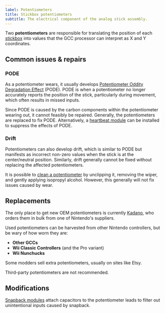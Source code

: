 ```yaml
---
label: Potentiometers
title: Stickbox potentiometers
subtitle: The electrical component of the analog stick assembly.
---
```


Two **potentiometers** are responsible for translating the position of each [stickbox](/compendium/sticks/stickboxes) into values that the GCC processor can interpret as X and Y coordinates.

## Common issues & repairs

### PODE

As a potentiometer wears, it usually develops [Potentiometer Oddity Degradation Effect](/compendium/misc/pode) (PODE). PODE is when a potentiometer no longer accurately reports the position of the stick, particularly during movement, which often results in missed inputs.

Since PODE is caused by the carbon components within the potentiometer wearing out, it cannot feasibly be repaired. Generally, the potentiometers are replaced to fix PODE. Alternatively, a [heartbeat module](/compendium/sticks/mods/heartbeat) can be installed to suppress the effects of PODE.

### Drift

Potentiometers can also develop drift, which is similar to PODE but manifests as incorrect non-zero values when the stick is at the center/neutral position. Similarly, drift generally cannot be fixed without replacing the affected potentiometers.

It is possible to [clean a potentiometer](https://www.youtube.com/watch?v=lPJ2ST9vTfQ) by unclipping it, removing the wiper, and gently applying isopropyl alcohol. However, this generally will not fix issues caused by wear.

## Replacements

The only place to get new OEM potentiometers is currently [Kadano](https://kadano.biz), who orders them in bulk from one of Nintendo's suppliers.

Used potentiometers can be harvested from other Nintendo controllers, but be wary of how worn they are:

- **Other GCCs**
- **Wii Classic Controllers** (and the Pro variant)
- **Wii Nunchucks**

Some modders sell extra potentiometers, usually on sites like Etsy.

Third-party potentiometers are not recommended.

## Modifications

[Snapback modules](/compendium/sticks/mods/snapback) attach capacitors to the potentiometer leads to filter out unintentional inputs caused by snapback.

